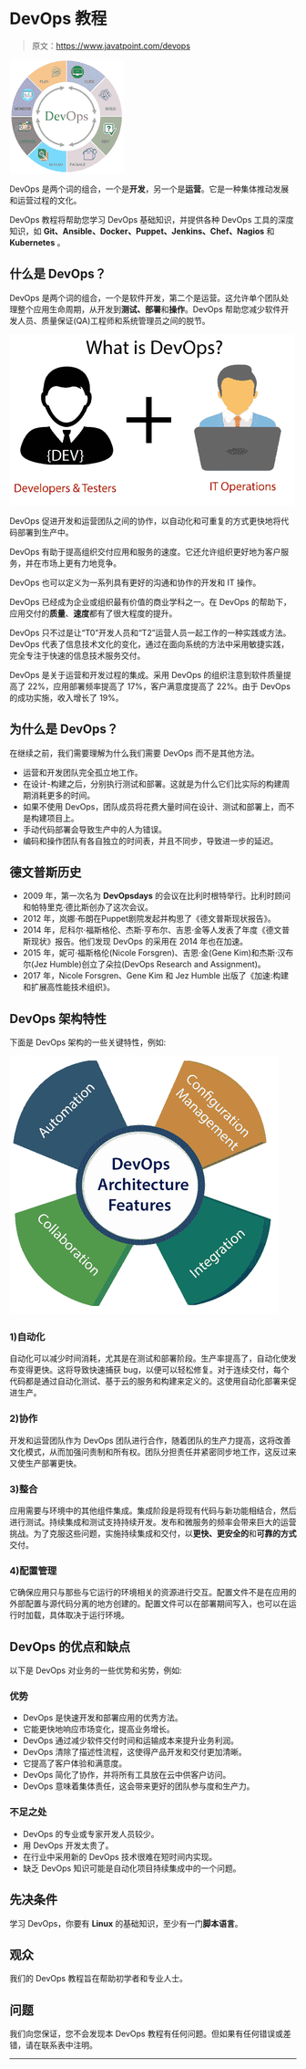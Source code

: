 # DevOps 教程

> 原文：<https://www.javatpoint.com/devops>

![DevOps Tutorial](img/604baa09cf23b89612de80a703d30420.png)

DevOps 是两个词的组合，一个是**开发**，另一个是**运营**。它是一种集体推动发展和运营过程的文化。

DevOps 教程将帮助您学习 DevOps 基础知识，并提供各种 DevOps 工具的深度知识，如 **Git、Ansible、Docker、Puppet、Jenkins、Chef、Nagios** 和 **Kubernetes** 。

## 什么是 DevOps？

DevOps 是两个词的组合，一个是软件开发，第二个是运营。这允许单个团队处理整个应用生命周期，从开发到**测试、部署**和**操作**。DevOps 帮助您减少软件开发人员、质量保证(QA)工程师和系统管理员之间的脱节。

![DevOps Tutorial](img/ea2bea16e4b5c711cd38c990e304d7ac.png)

DevOps 促进开发和运营团队之间的协作，以自动化和可重复的方式更快地将代码部署到生产中。

DevOps 有助于提高组织交付应用和服务的速度。它还允许组织更好地为客户服务，并在市场上更有力地竞争。

DevOps 也可以定义为一系列具有更好的沟通和协作的开发和 IT 操作。

DevOps 已经成为企业或组织最有价值的商业学科之一。在 DevOps 的帮助下，应用交付的**质量**、**速度**都有了很大程度的提升。

DevOps 只不过是让“T0”开发人员和“T2”运营人员一起工作的一种实践或方法。DevOps 代表了信息技术文化的变化，通过在面向系统的方法中采用敏捷实践，完全专注于快速的信息技术服务交付。

DevOps 是关于运营和开发过程的集成。采用 DevOps 的组织注意到软件质量提高了 22%，应用部署频率提高了 17%，客户满意度提高了 22%。由于 DevOps 的成功实施，收入增长了 19%。

## 为什么是 DevOps？

在继续之前，我们需要理解为什么我们需要 DevOps 而不是其他方法。

*   运营和开发团队完全孤立地工作。
*   在设计-构建之后，分别执行测试和部署。这就是为什么它们比实际的构建周期消耗更多的时间。
*   如果不使用 DevOps，团队成员将花费大量时间在设计、测试和部署上，而不是构建项目上。
*   手动代码部署会导致生产中的人为错误。
*   编码和操作团队有各自独立的时间表，并且不同步，导致进一步的延迟。

## 德文普斯历史

*   2009 年，第一次名为 **DevOpsdays** 的会议在比利时根特举行。比利时顾问和帕特里克·德比斯创办了这次会议。
*   2012 年，岚娜·布朗在Puppet剧院发起并构思了《德文普斯现状报告》。
*   2014 年，尼科尔·福斯格伦、杰斯·亨布尔、吉恩·金等人发表了年度《德文普斯现状》报告。他们发现 DevOps 的采用在 2014 年也在加速。
*   2015 年，妮可·福斯格伦(Nicole Forsgren)、吉恩·金(Gene Kim)和杰斯·汉布尔(Jez Humble)创立了朵拉(DevOps Research and Assignment)。
*   2017 年，Nicole Forsgren、Gene Kim 和 Jez Humble 出版了《加速:构建和扩展高性能技术组织》。

## DevOps 架构特性

下面是 DevOps 架构的一些关键特性，例如:

![DevOps Tutorial 4](img/6a4e995597f7c3932abfec5cfbce2ddb.png)

### 1)自动化

自动化可以减少时间消耗，尤其是在测试和部署阶段。生产率提高了，自动化使发布变得更快。这将导致快速捕获 bug，以便可以轻松修复。对于连续交付，每个代码都是通过自动化测试、基于云的服务和构建来定义的。这使用自动化部署来促进生产。

### 2)协作

开发和运营团队作为 DevOps 团队进行合作，随着团队的生产力提高，这将改善文化模式，从而加强问责制和所有权。团队分担责任并紧密同步地工作，这反过来又使生产部署更快。

### 3)整合

应用需要与环境中的其他组件集成。集成阶段是将现有代码与新功能相结合，然后进行测试。持续集成和测试支持持续开发。发布和微服务的频率会带来巨大的运营挑战。为了克服这些问题，实施持续集成和交付，以**更快、更安全的**和**可靠的方式**交付。

### 4)配置管理

它确保应用只与那些与它运行的环境相关的资源进行交互。配置文件不是在应用的外部配置与源代码分离的地方创建的。配置文件可以在部署期间写入，也可以在运行时加载，具体取决于运行环境。

## DevOps 的优点和缺点

以下是 DevOps 对业务的一些优势和劣势，例如:

### 优势

*   DevOps 是快速开发和部署应用的优秀方法。
*   它能更快地响应市场变化，提高业务增长。
*   DevOps 通过减少软件交付时间和运输成本来提升业务利润。
*   DevOps 清除了描述性流程，这使得产品开发和交付更加清晰。
*   它提高了客户体验和满意度。
*   DevOps 简化了协作，并将所有工具放在云中供客户访问。
*   DevOps 意味着集体责任，这会带来更好的团队参与度和生产力。

### 不足之处

*   DevOps 的专业或专家开发人员较少。
*   用 DevOps 开发太贵了。
*   在行业中采用新的 DevOps 技术很难在短时间内实现。
*   缺乏 DevOps 知识可能是自动化项目持续集成中的一个问题。

## 先决条件

学习 DevOps，你要有 **Linux** 的基础知识，至少有一门**脚本语言**。

## 观众

我们的 DevOps 教程旨在帮助初学者和专业人士。

## 问题

我们向您保证，您不会发现本 DevOps 教程有任何问题。但如果有任何错误或差错，请在联系表中注明。

* * *